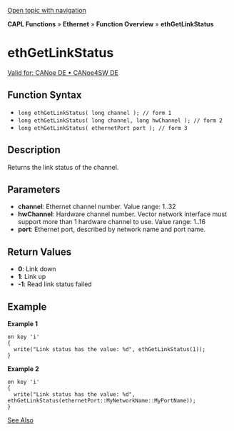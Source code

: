 [Open topic with navigation](../../../../../CANoeDEFamily.htm#Topics/CAPLFunctions/IP/Functions/CAPLfunctionEthGetLinkStatus.md)

**CAPL Functions** » **Ethernet** » **Function Overview** » **ethGetLinkStatus**

# ethGetLinkStatus

[Valid for: CANoe DE • CANoe4SW DE](../../../Shared/FeatureAvailability.md)

## Function Syntax

- `long ethGetLinkStatus( long channel ); // form 1`
- `long ethGetLinkStatus( long channel, long hwChannel ); // form 2`
- `long ethGetLinkStatus( ethernetPort port ); // form 3`

## Description

Returns the link status of the channel.

## Parameters

- **channel**: Ethernet channel number. Value range: 1..32
- **hwChannel**: Hardware channel number. Vector network interface must support more than 1 hardware channel to use. Value range: 1..16
- **port**: Ethernet port, described by network name and port name.

## Return Values

- **0**: Link down
- **1**: Link up
- **-1**: Read link status failed

## Example

**Example 1**

```plaintext
on key 'i'
{
  write("Link status has the value: %d", ethGetLinkStatus(1));
}
```

**Example 2**

```plaintext
on key 'i'
{
  write("Link status has the value: %d", ethGetLinkStatus(ethernetPort::MyNetworkName::MyPortName));
}
```

[See Also](javascript:void(0);)
